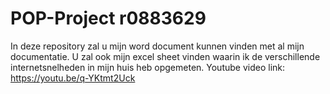 # POP-Project r0883629
In deze repository zal u mijn word document kunnen vinden met al mijn documentatie.
U zal ook mijn excel sheet vinden waarin ik de verschillende internetsnelheden in mijn huis heb opgemeten.
Youtube video link: https://youtu.be/q-YKtmt2Uck
